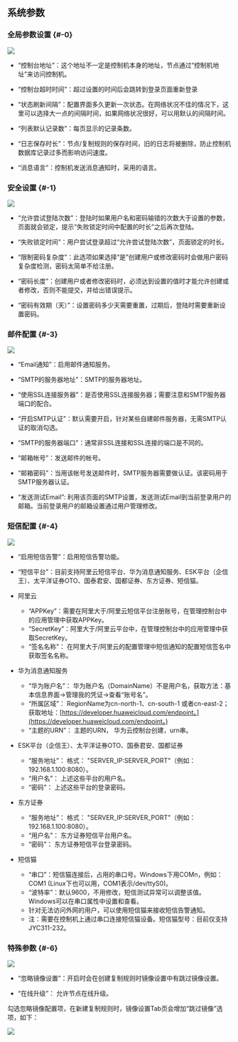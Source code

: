 ## 系统参数

### 全局参数设置 {#-0}

![](/assets/201903251938.png)

* “控制台地址”：这个地址不一定是控制机本身的地址，节点通过“控制机地址”来访问控制机。

* “控制台超时时间”：超过设置的时间后会跳转到登录页面重新登录

* “状态刷新间隔”：配置界面多久更新一次状态。在网络状况不佳的情况下，这里可以选择大一点的间隔时间，如果网络状况很好，可以用默认的间隔时间。

* “列表默认记录数”：每页显示的记录条数。

* “日志保存时长”：节点/复制规则的保存时间，旧的日志将被删除，防止控制机数据库记录过多而影响访问速度。

* “消息语言”：控制机发送消息通知时，采用的语言。

### 安全设置 {#-1}

![](/assets/V7.1.2019010904.png)

* “允许尝试登陆次数”：登陆时如果用户名和密码输错的次数大于设置的参数，页面就会锁定，提示“失败锁定时间中配置的时长”之后再次登陆。

* “失败锁定时间”：用户尝试登录超过“允许尝试登陆次数”，页面锁定的时长。

* “限制密码复杂度”：此选项如果选择“是”创建用户或修改密码时会做用户密码复杂度检测，密码太简单不给注册。

* “密码长度”：创建用户或者修改密码时，必须达到设置的值时才能允许创建或者修改，否则不能提交，并给出错误提示。

* “密码有效期（天）”：设置密码多少天需要重置，过期后，登陆时需要重新设置密码。

### 邮件配置 {#-3}

![](/assets/V7.1.2019010905.png)

* “Email通知”：启用邮件通知服务。

* “SMTP的服务器地址”：SMTP的服务器地址。

* “使用SSL连接服务器”：是否使用SSL连接服务器；需要注意和SMTP服务器端口的配合。

* “开启SMTP认证”：默认需要开启，针对某些自建邮件服务器，无需SMTP认证的取消勾选。

* “SMTP的服务器端口”：通常非SSL连接和SSL连接的端口是不同的。

* “邮箱帐号”：发送邮件的帐号。

* “邮箱密码”：当用该帐号发送邮件时，SMTP服务器需要做认证。该密码用于SMTP服务器认证。

* “发送测试Email”: 利用该页面的SMTP设置，发送测试Email到当前登录用户的邮箱。当前登录用户的邮箱设置通过用户管理修改。

### 短信配置 {#-4}

![](/assets/V7.1.2019010906.png)

* “启用短信告警”：启用短信告警功能。

* “短信平台”：目前支持阿里云短信平台、华为消息通知服务、ESK平台（企信王）、太平洋证券OTO、国泰君安、国都证券、东方证券、短信猫。

* 阿里云

  * “APPKey”：需要在阿里大于/阿里云短信平台注册账号，在管理控制台中的应用管理中获取APPKey。
  * “SecretKey”：阿里大于/阿里云平台中，在管理控制台中的应用管理中获取SecretKey。
  * “签名名称”： 在阿里大于/阿里云的配置管理中短信通知的配置短信签名中获取签名名称。

* 华为消息通知服务

  * “华为账户名”： 华为账户名（DomainName）不是用户名，获取方法：基本信息界面-&gt;管理我的凭证-&gt;查看“账号名”。
  * “所属区域”： RegionName为cn-north-1、cn-south-1 或者cn-east-2；获取地址：[https://developer.huaweicloud.com/endpoint。](https://developer.huaweicloud.com/endpoint。)
  * “主题的URN”： 主题的URN， 华为云控制台创建，urn串。

* ESK平台（企信王）、太平洋证券OTO、国泰君安、国都证券

  * “服务地址”： 格式： "SERVER\_IP:SERVER\_PORT"（例如：192.168.1.100:8080）。
  * “用户名”： 上述这些平台的用户名。
  * “密码”： 上述这些平台的登录密码。

* 东方证券

  * “服务地址”： 格式： "SERVER\_IP:SERVER\_PORT"（例如：192.168.1.100:8080）。
  * “用户名”： 东方证券短信平台用户名。
  * “密码”： 东方证券短信平台登录密码。

* 短信猫

  * “串口”：短信猫连接后，占用的串口号。Windows下用COMn，例如：COM1 (Linux下也可以用，COM1表示/dev/ttyS0)。
  * “波特率”：默认9600，不用修改，短信测试异常可以调整该值。Windows可以在串口属性中设置和查看。
  * 针对无法访问外网的用户，可以使用短信猫来接收短信告警通知。
  * 注：需要在控制机上通过串口连接短信猫设备。短信猫型号：目前仅支持JYC311-232。

### 特殊参数 {#-6}

![](/assets/V7.1.2019010907.png)

* “忽略镜像设置”：开启时会在创建复制规则时镜像设置中有跳过镜像设置。

* “在线升级”： 允许节点在线升级。

勾选忽略镜像配置项，在新建复制规则时，镜像设置Tab页会增加“跳过镜像”选项，如下：

![](/assets/V7.1.2019010908.png)

